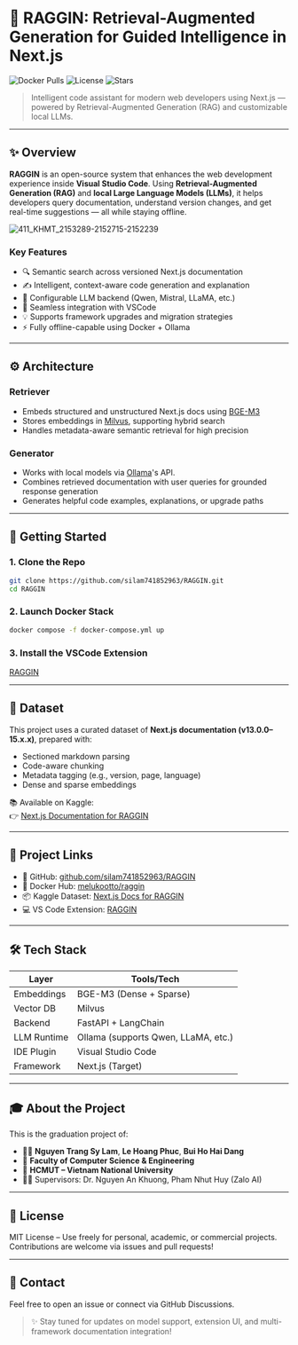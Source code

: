 # 🧠 RAGGIN: Retrieval-Augmented Generation for Guided Intelligence in Next.js

![Docker Pulls](https://img.shields.io/docker/pulls/melukootto/raggin)
![License](https://img.shields.io/github/license/silam741852963/raggin)
![Stars](https://img.shields.io/github/stars/silam741852963/raggin?style=social)

> Intelligent code assistant for modern web developers using Next.js — powered by Retrieval-Augmented Generation (RAG) and customizable local LLMs.

---

## ✨ Overview

**RAGGIN** is an open-source system that enhances the web development experience inside **Visual Studio Code**. Using **Retrieval-Augmented Generation (RAG)** and **local Large Language Models (LLMs)**, it helps developers query documentation, understand version changes, and get real-time suggestions — all while staying offline.

![411_KHMT_2153289-2152715-2152239](https://github.com/user-attachments/assets/81fbc98a-9148-4daa-a629-05808facc561)

### Key Features

- 🔍 Semantic search across versioned Next.js documentation  
- ✍️ Intelligent, context-aware code generation and explanation  
- 🧠 Configurable LLM backend (Qwen, Mistral, LLaMA, etc.)  
- 🧩 Seamless integration with VSCode  
- 💡 Supports framework upgrades and migration strategies  
- ⚡ Fully offline-capable using Docker + Ollama

---

## ⚙️ Architecture

### Retriever
- Embeds structured and unstructured Next.js docs using [BGE-M3](https://huggingface.co/BAAI/bge-m3)
- Stores embeddings in [Milvus](https://milvus.io/), supporting hybrid search
- Handles metadata-aware semantic retrieval for high precision

### Generator
- Works with local models via [Ollama](https://ollama.com/)'s API.
- Combines retrieved documentation with user queries for grounded response generation
- Generates helpful code examples, explanations, or upgrade paths

---

## 🚀 Getting Started

### 1. Clone the Repo

```bash
git clone https://github.com/silam741852963/RAGGIN.git
cd RAGGIN
```

### 2. Launch Docker Stack

```bash
docker compose -f docker-compose.yml up
```

### 3. Install the VSCode Extension

[RAGGIN](https://marketplace.visualstudio.com/items/?itemName=raggin.raggin)

---

## 📂 Dataset

This project uses a curated dataset of **Next.js documentation (v13.0.0–15.x.x)**, prepared with:

- Sectioned markdown parsing
- Code-aware chunking
- Metadata tagging (e.g., version, page, language)
- Dense and sparse embeddings

📚 Available on Kaggle:  
👉 [Next.js Documentation for RAGGIN](https://www.kaggle.com/datasets/jiyujizai/nextjs-documentation-for-raggin)

---

## 📍 Project Links

- 🔗 GitHub: [github.com/silam741852963/RAGGIN](https://github.com/silam741852963/RAGGIN)
- 🐳 Docker Hub: [melukootto/raggin](https://hub.docker.com/r/melukootto/raggin)
- 📦 Kaggle Dataset: [Next.js Docs for RAGGIN](https://www.kaggle.com/datasets/jiyujizai/nextjs-documentation-for-raggin)
- 💻 VS Code Extension: [RAGGIN](https://marketplace.visualstudio.com/items/?itemName=raggin.raggin)

---

## 🛠️ Tech Stack

| Layer         | Tools/Tech                           |
|---------------|--------------------------------------|
| Embeddings    | BGE-M3 (Dense + Sparse)              |
| Vector DB     | Milvus                               |
| Backend       | FastAPI + LangChain                  |
| LLM Runtime   | Ollama (supports Qwen, LLaMA, etc.)  |
| IDE Plugin    | Visual Studio Code                   |
| Framework     | Next.js (Target)                     |

---

## 🎓 About the Project

This is the graduation project of:

- 🧑‍💻 **Nguyen Trang Sy Lam**, **Le Hoang Phuc**, **Bui Ho Hai Dang**
- 📘 **Faculty of Computer Science & Engineering**  
- 🏫 **HCMUT – Vietnam National University**  
- 👨‍🏫 Supervisors: Dr. Nguyen An Khuong, Pham Nhut Huy (Zalo AI)

---

## 📄 License

MIT License – Use freely for personal, academic, or commercial projects.  
Contributions are welcome via issues and pull requests!

---

## 💬 Contact

Feel free to open an issue or connect via GitHub Discussions.

> ✨ Stay tuned for updates on model support, extension UI, and multi-framework documentation integration!
